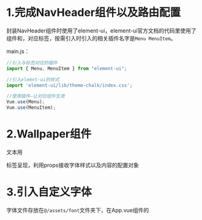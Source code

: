 # 1.完成NavHeader组件以及路由配置

封装NavHeader组件时使用了element-ui，element-ui官方文档的代码里使用了组件<el-menu>和<el-menu-item>，对应标签，按需引入时引入的相关插件名字是`Menu MenuItem`。

main.js：

~~~js
//引入与标签对应的插件
import { Menu, MenuItem } from "element-ui";

//引入elemnt-ui的样式
import 'element-ui/lib/theme-chalk/index.css';

//使用插件—让对应组件生效
Vue.use(Menu);
Vue.use(MenuItem);
~~~

# 2.Wallpaper组件

文本用<p>标签呈现，利用props接收字体样式以及内容的配置对象

# 3.引入自定义字体

字体文件存放在`@/assets/font`文件夹下，在App.vue组件的<style>中用`@font-face`自定义字体：

~~~css
@font-face {
  /*
  	font-family:指定自定义字体的字体名
    src:url指定自定义字体文件的路径;format与字体文件后缀对应（ttf对应truetype）
  */
  font-family: "庞门正道粗书体";
  font-weight: 400;
  src: 
    url(~@/assets/font/庞门正道粗书体.ttf) format("truetype");
}
~~~

免费字体文件下载网站：[免费字体 - 字体大全 - 字体安装包免费下载 - 图星人 (txrpic.com)](https://www.txrpic.com/ziti/?utm_source=360&utm_term=527)

# 4.Scale组件

模板内容：`<div class="container"><slot></slot></div>`，相当于一个组件外框，插槽<slot>替换为其它组件

# 5.Screen组件

类似于Scale组件的作用，做一个组件外框